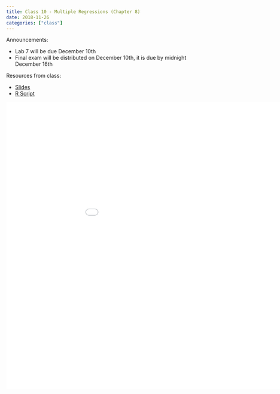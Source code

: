 ```yaml
---
title: Class 10 - Multiple Regressions (Chapter 8)
date: 2018-11-26
categories: ["class"]
---
```


Announcements:

* Lab 7 will be due December 10th
* Final exam will be distributed on December 10th, it is due by midnight December 16th

Resources from class:

* [Slides](/slides/2018-11-126-Multiple_Regression.html)
* [R Script](https://raw.githubusercontent.com/jbryer/CRJ504Fall2018/master/R/2018-11-26.R)

<!--more-->

<iframe src="/slides/2018-11-126-Multiple_Regression.html#1" width="1024px" height="768px"  frameborder="0" allowfullscreen>
</iframe>
